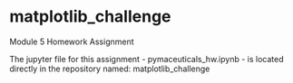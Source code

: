 # matplotlib_challenge
Module 5 Homework Assignment

The jupyter file for this assignment - pymaceuticals_hw.ipynb - is located directly in the repository named: matplotlib_challenge
